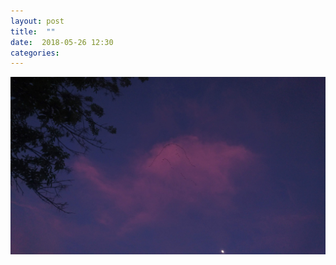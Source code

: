 ```yaml
---
layout: post
title:  ""
date:  2018-05-26 12:30
categories: 
---
```



![today](/img/blog/2018-05/05-26.JPG)

